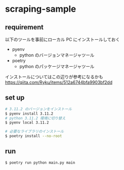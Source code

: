 # scraping-sample

## requirement

以下のツールを事前にローカル PC にインストールしておく

- pyenv
  - python のバージョンマネージャツール
- poetry
  - python のパッケージマネージャツール

インストールについてはこの辺りが参考になるかも
https://qiita.com/Ryku/items/512a6744bfa9903bf2dd

## set up

```bash
# 3.11.2 のバージョンをインストール
$ pyenv install 3.11.2
# python 3.11.2 環境に切り替え
$ pyenv local 3.11.2

# 必要なライブラリのインストール
$ poetry install --no-root
```

## run

```bash
$ poetry run python main.py main
```
